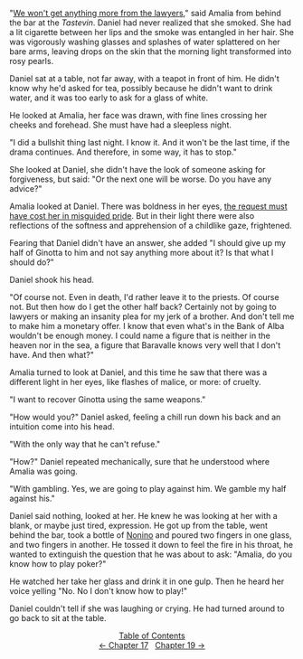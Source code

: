<!-- Pages 131-132 -->
"[We won't get anything more from the lawyers](http://ofvioletsandlicorice.tumblr.com/post/129354078274/notes-questions-uncertainties#avvocati)," said Amalia from behind the bar at the *Tastevin*. Daniel had never realized that she smoked. She had a lit cigarette between her lips and the smoke was entangled in her hair. She was vigorously washing glasses and splashes of water splattered on her bare arms, leaving drops on the skin that the morning light transformed into rosy pearls.

Daniel sat at a table, not far away, with a teapot in front of him. He didn't know why he'd asked for tea, possibly because he didn't want to drink water, and it was too early to ask for a glass of white.

He looked at Amalia, her face was drawn, with fine lines crossing her cheeks and forehead. She must have had a sleepless night. 

"I did a bullshit thing last night. I know it. And it won't be the last time, if the drama continues. And therefore, in some way, it has to stop."

She looked at Daniel, she didn't have the look of someone asking for forgiveness, but said: "Or the next one will be worse. Do you have any advice?"

Amalia looked at Daniel. There was boldness in her eyes, [the request must have cost her in misguided pride](http://ofvioletsandlicorice.tumblr.com/post/129354078274/notes-questions-uncertainties#malinteso). But in their light there were also reflections of the softness and apprehension of a childlike gaze, frightened.

Fearing that Daniel didn't have an answer, she added "I should give up my half of Ginotta to him and not say anything more about it? Is that what I should do?"
<!-- Page 132 -->

Daniel shook his head.

"Of course not. Even in death, I'd rather leave it to the priests. Of course not. But then how do I get the other half back? Certainly not by going to lawyers or making an insanity plea for my jerk of a brother. And don't tell me to make him a monetary offer. I know that even what's in the Bank of Alba wouldn't be enough money. I could name a figure that is neither in the heaven nor in the sea, a figure that Baravalle knows very well that I don't have. And then what?"

Amalia turned to look at Daniel, and this time he saw that there was a different light in her eyes, like flashes of malice, or more: of cruelty.

"I want to recover Ginotta using the same weapons."

"How would you?" Daniel asked, feeling a chill run down his back and an intuition come into his head.

"With the only way that he can't refuse."

"How?" Daniel repeated mechanically, sure that he understood where Amalia was going.

"With gambling. Yes, we are going to play against him. We gamble my half against his."

Daniel said nothing, looked at her. He knew he was looking at her with a blank, or maybe just tired, expression. He got up from the table, went behind the bar, took a bottle of [Nonino](http://ofvioletsandlicorice.tumblr.com/post/129354078274/notes-questions-uncertainties#nonino) and poured two fingers in one glass, and two fingers in another. He tossed it down to feel the fire in his throat, he wanted to extinguish the question that he was about to ask: "Amalia, do you know how to play poker?"

He watched her take her glass and drink it in one gulp. Then he heard her voice yelling "No. No I don't know how to play!"

Daniel couldn't tell if she was laughing or crying. He had turned around to go back to sit at the table.
<div style="text-align: center">
<a href="http://ofvioletsandlicorice.tumblr.com/post/129355307919/of-violets-and-licorice-table-of-contents">Table of Contents</a><br/>
<a href="http://ofvioletsandlicorice.tumblr.com/post/130908197564/of-violets-and-licorice-chapter-17">&larr;&nbsp;Chapter 17</a>&nbsp;&nbsp;
<a href="http://ofvioletsandlicorice.tumblr.com/post/130908239619/of-violets-and-licorice-chapter-19">Chapter 19&nbsp;&rarr;</a>
</div>
